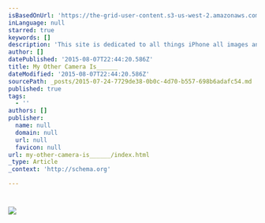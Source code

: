 ```yaml
---
isBasedOnUrl: 'https://the-grid-user-content.s3-us-west-2.amazonaws.com/482caa18-8dd6-494e-b7e6-1ae9d14e4a07.gif'
inLanguage: null
starred: true
keywords: []
description: 'This site is dedicated to all things iPhone all images and video was taken with an iPhone 6+. This site was also built on the iPhone 6+ with The Grid iOS app. The Grid has  literally created new programming language for layout design, a semantic syntax for pragmatic design of feed-based layouts.  '
author: []
datePublished: '2015-08-07T22:44:20.586Z'
title: My Other Camera Is______
dateModified: '2015-08-07T22:44:20.586Z'
sourcePath: _posts/2015-07-24-7729de38-0b0c-4d70-b557-698b6adafc54.md
published: true
tags:
  - ''
authors: []
publisher:
  name: null
  domain: null
  url: null
  favicon: null
url: my-other-camera-is______/index.html
_type: Article
_context: 'http://schema.org'

---
```

# ![](https://the-grid-user-content.s3-us-west-2.amazonaws.com/482caa18-8dd6-494e-b7e6-1ae9d14e4a07.gif)